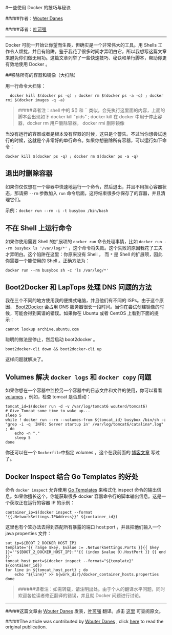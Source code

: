 #一些使用 Docker 的技巧与秘诀

#####作者：[Wouter Danes](https://twitter.com/wouterdanes)

#####译者：[叶可强](http://weibo.com/1224591704)

***

Docker 可能一开始让你望而生畏，但确实是一个非常伟大的工具。用 Shells 工作令人烦扰，并且有陷阱。鉴于我花了很多时间才弄明白它，所以我想写这篇文章来避免你们做无用功。这篇文章列举了一些快速技巧、秘诀和单行脚本，帮助你更有效地使用 Docker 。

##移除所有的容器和镜像（大扫除）

用一行命令大扫除：

```
  docker kill $(docker ps -q) ; docker rm $(docker ps -a -q) ; docker rmi $(docker images -q -a) 
```
> #####译者注：shell 中的 $() 和 `` 类似，会先执行这里面的内容，上面的脚本会出现如下 docker kill "pids" ; docker kill 在 docker 中用于停止容器，docker rm 用户删除容器， docker rmi 删除镜像

当没有运行的容器或者是根本没有容器的时候，这只是个警告。不过当你想尝试运行的时候，这就是个非常好的单行命令。如果你想删除所有容器，可以运行如下命令：

```
docker kill $(docker ps -q) ; docker rm $(docker ps -a -q) 
```

## 退出时删除容器

如果你仅仅想在一个容器中快速地运行一个命令，然后退出，并且不用担心容器状态，那请把 ```--rm``` 参数加入 ```run``` 命令后面，这将结束很多你保存了的容器，并且清理它们。

示例：```docker run --rm -i -t busybox /bin/bash```

## 不在 Shell 上运行命令

如果你使用需要 Shell 的扩展项的 ```docker run``` 命令处理事情，比如 ```docker run --rm busybox ls '/var/log/*'``` ，这个命令将失败。这个失败的原因我花了工夫才弄明白。这个陷阱在这里：你原来没有 Shell ， 而 ```*``` 是 Shell 的扩展项，因此你需要一个能使用的 Shell 。正确方法为：

```
docker run --rm busybox sh -c 'ls /var/log/*'
```

## Boot2Docker 和 LapTops 处理 DNS 问题的方法

我在三个不同的地方使用我的便携式电脑，并且他们有不同的 ISPs。由于这个原因， [Boot2Docker](https://github.com/boot2docker/boot2docker-cli) 会占用 DNS 服务器很长一段时间。当你在尝试创建镜像的时候，可能会得到离谱的错误。如果你在 Ubuntu 或者 CentOS 上看到下面的提示：

```
cannot lookup archive.ubuntu.com
```

聪明的做法是停止，然后启动 boot2docker 。

```
boot2docker-cli down && boot2docker-cli up
```

这样问题就解决了。

## Volumes 解决 ```docker logs``` 和 ```docker copy``` 问题

如果你想在一个容器中监控另一个容器中的日志文件和文件的使用，你可以看看 [volumes](http://docs.docker.io/use/working_with_volumes/#volume-def) ，例如，检查 tomcat 是否启动：

```
tomcat_id=$(docker run -d -v /var/log/tomcat6 wouterd/tomcat6)
# Give Tomcat some time to wake up...
sleep 5
while ! docker run --rm --volumes-from ${tomcat_id} busybox /bin/sh -c "grep -i -q 'INFO: Server startup in' /var/log/tomcat6/catalina*.log" ; do
    echo -n "."
    sleep 5
done
```

你还可以在一个 ```Dockerfile```中指定 volumes ，这个在我前面的 [博客文章](http://www.wouterdanes.net/2014/04/11/continuous-integration-using-docker-maven-and-jenkins.html) 写过了。

## Docker Inspect 结合 Go Templates 的好处

命令 ```docker inspect``` 允许使用 [Go Templates](http://golang.org/pkg/text/template/) 来格式化 inspect 命令的输出信息。如果你擅长这个，你能获取很多 docker 容器命令行的脚本输出信息。这是一个获取正在运行的容器 IP 的示例：

```
container_ip=$(docker inspect --format '{{.NetworkSettings.IPAddress}}' ${container_id}) 
``` 
这里也有个笨办法去得到匹配所有暴露的端口 host:port ，并且把他们输入一个 java properties 文件：

```
sut_ip=${BOOT_2_DOCKER_HOST_IP}
template='{{ range $key, $value := .NetworkSettings.Ports }}{{ $key }}='"${BOOT_2_DOCKER_HOST_IP}:"'{{ (index $value 0).HostPort }} {{ end }}'
tomcat_host_port=$(docker inspect --format="${template}" ${container_id})
for line in ${tomcat_host_port} ; do
    echo "${line}" >> ${work_dir}/docker_container_hosts.properties
done
```

> ######译者注：如需转载，请注明出处。由于个人的翻译水平问题，同时欢迎各位读者修正翻译的错误，并且就 Docker 问题进行讨论。

***

#####这篇文章由 [Wouter Danes](https://twitter.com/wouterdanes) 发表，[叶可强](http://weibo.com/1224591704) 翻译。点击 [这里](http://www.wouterdanes.net/2014/04/16/some-docker-tips-and-tricks.html) 可查阅原文。

#####The article was contributed by [Wouter Danes](https://twitter.com/wouterdanes) , click [here](http://www.wouterdanes.net/2014/04/16/some-docker-tips-and-tricks.html) to read the original publication.


  
